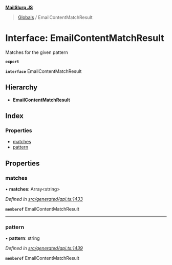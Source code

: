**[MailSlurp JS](../README.md)**

> [Globals](../README.md) / EmailContentMatchResult

# Interface: EmailContentMatchResult

Matches for the given pattern

**`export`** 

**`interface`** EmailContentMatchResult

## Hierarchy

* **EmailContentMatchResult**

## Index

### Properties

* [matches](emailcontentmatchresult.md#matches)
* [pattern](emailcontentmatchresult.md#pattern)

## Properties

### matches

•  **matches**: Array\<string>

*Defined in [src/generated/api.ts:1433](https://github.com/mailslurp/mailslurp-client/blob/359c034/src/generated/api.ts#L1433)*

**`memberof`** EmailContentMatchResult

___

### pattern

•  **pattern**: string

*Defined in [src/generated/api.ts:1439](https://github.com/mailslurp/mailslurp-client/blob/359c034/src/generated/api.ts#L1439)*

**`memberof`** EmailContentMatchResult

